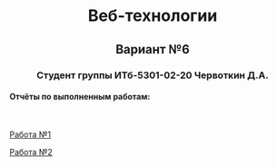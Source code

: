 <h1 align="center">Веб-технологии</h1>
<h2 align="center">Вариант №6</h2>
<h3 align="center">Студент группы ИТб-5301-02-20 Червоткин Д.А.</h3>

#### Отчёты по выполненным работам:
<br>

[Работа №1](/Reports/Work1.md)

[Работа №2](/Reports/Work2.md)
